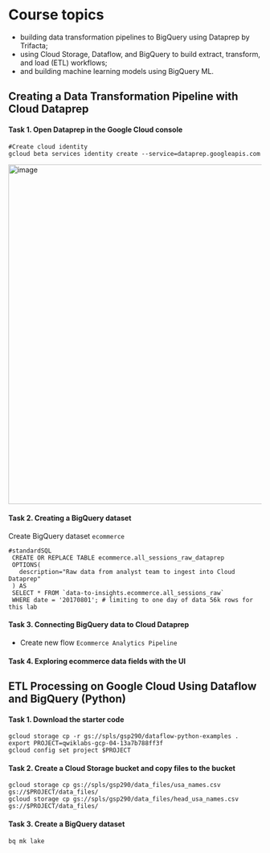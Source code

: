 # Course topics
- building data transformation pipelines to BigQuery using Dataprep by Trifacta;
- using Cloud Storage, Dataflow, and BigQuery to build extract, transform, and load (ETL) workflows;
- and building machine learning models using BigQuery ML.
  
## Creating a Data Transformation Pipeline with Cloud Dataprep
#### Task 1. Open Dataprep in the Google Cloud console
```
#Create cloud identity
gcloud beta services identity create --service=dataprep.googleapis.com
```

<img width="1600" height="676" alt="image" src="https://github.com/user-attachments/assets/67b07632-8d63-4ac5-b7ec-25d74e11a63a" />

#### Task 2. Creating a BigQuery dataset
Create BigQuery  dataset `ecommerce`
```
#standardSQL
 CREATE OR REPLACE TABLE ecommerce.all_sessions_raw_dataprep
 OPTIONS(
   description="Raw data from analyst team to ingest into Cloud Dataprep"
 ) AS
 SELECT * FROM `data-to-insights.ecommerce.all_sessions_raw`
 WHERE date = '20170801'; # limiting to one day of data 56k rows for this lab
```

#### Task 3. Connecting BigQuery data to Cloud Dataprep
- Create new flow `Ecommerce Analytics Pipeline`

#### Task 4. Exploring ecommerce data fields with the UI

## ETL Processing on Google Cloud Using Dataflow and BigQuery (Python)

#### Task 1. Download the starter code
```
gcloud storage cp -r gs://spls/gsp290/dataflow-python-examples .
export PROJECT=qwiklabs-gcp-04-13a7b788ff3f
gcloud config set project $PROJECT
```
#### Task 2. Create a Cloud Storage bucket and copy files to the bucket
```
gcloud storage cp gs://spls/gsp290/data_files/usa_names.csv gs://$PROJECT/data_files/
gcloud storage cp gs://spls/gsp290/data_files/head_usa_names.csv gs://$PROJECT/data_files/
```
#### Task 3. Create a BigQuery dataset
```
bq mk lake
```

